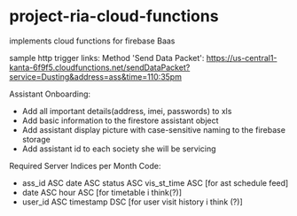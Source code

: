 # project-ria-cloud-functions
implements cloud functions for firebase Baas

sample http trigger links: 
Method 'Send Data Packet':
https://us-central1-kanta-6f9f5.cloudfunctions.net/sendDataPacket?service=Dusting&address=ass&time=110:35pm


Assistant Onboarding:
- Add all important details(address, imei, passwords) to xls
- Add basic information to the firestore assistant object
- Add assistant display picture with case-sensitive naming to the firebase storage
- Add assistant id to each society she will be servicing

Required Server Indices per Month Code:
- ass_id ASC date ASC status ASC vis_st_time ASC [for ast schedule feed]
- date ASC hour ASC [for timetable i think(?)]
- user_id ASC timestamp DSC [for user visit history i think (?)]

